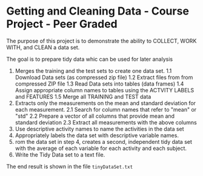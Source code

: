 # Getting and Cleaning Data - Course Project - Peer Graded

The purpose of this project is to demonstrate the ability to COLLECT, WORK WITH, and CLEAN a data set.

The goal is to prepare tidy data whic can be used for later analysis

1. Merges the training and the test sets to create one data set.
   1.1 Download Data sets (as compressed zip file)
   1.2 Extract files from from compressed ZIP file
   1.3 Read Data sets into tables (data frames)
   1.4 Assign appropriate column names to tables using the ACTVITY LABELS and FEATURES
   1.5 Merge all TRAINING and TEST data
2. Extracts only the measurements on the mean and standard deviation for each measurement.
   2.1 Search for column names that refer to "mean" or "std"
   2.2 Prepare a vector of all columns that provide mean and standard deviation
   2.3 Extract all measurements with the above columns
3. Use descriptive activity names to name the activities in the data set
4. Appropriately labels the data set with descriptive variable names.
5. rom the data set in step 4, creates a second, independent tidy data set with the average of each variable for each activity and each subject.
6. Write the Tidy Data set to a text file. 

The end result is shown in the file `tinyDataSet.txt`

